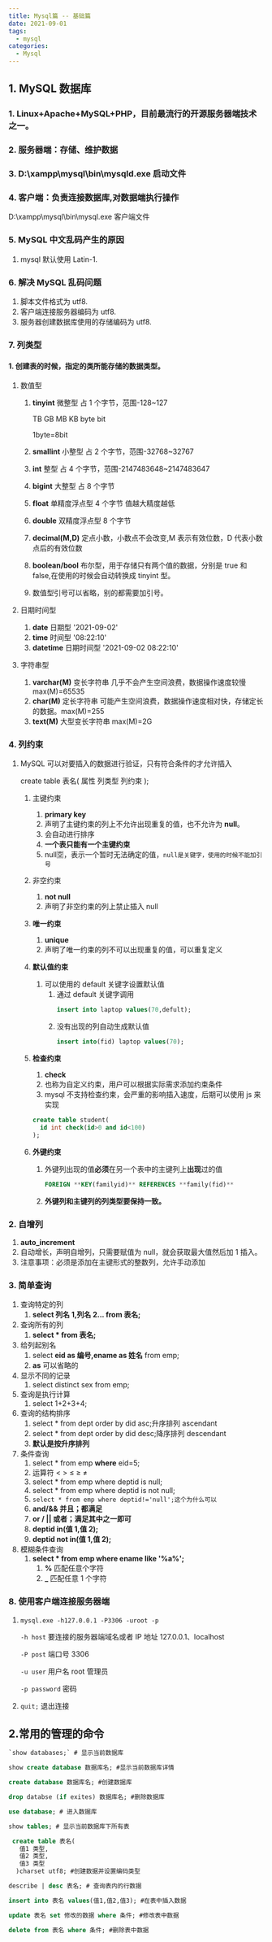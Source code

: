 ```yaml
---
title: Mysql篇 -- 基础篇
date: 2021-09-01
tags:
  - mysql
categories:
  - Mysql
---
```


## 1. MySQL 数据库

### 1. Linux+Apache+MySQL+PHP，目前最流行的开源服务器端技术之一。

### 2. 服务器端：存储、维护数据

### 3. D:\xampp\mysql\bin\mysqld.exe 启动文件

### 4. 客户端：负责连接数据库,对数据端执行操作

D:\xampp\mysql\bin\mysql.exe 客户端文件

### 5. MySQL 中文乱码产生的原因

1.  mysql 默认使用 Latin-1.

### 6. 解决 MySQL 乱码问题

1.  脚本文件格式为 utf8.
2.  客户端连接服务器编码为 utf8.
3.  服务器创建数据库使用的存储编码为 utf8.

### 7. 列类型

#### 1. 创建表的时候，指定的类所能存储的数据类型。

1. 数值型

   1. **tinyint** 微整型 占 1 个字节，范围-128~127

      TB GB MB KB byte bit

      1byte=8bit

   2. **smallint** 小整型 占 2 个字节，范围-32768~32767
   3. **int** 整型 占 4 个字节，范围-2147483648~2147483647
   4. **bigint** 大整型 占 8 个字节
   5. **float** 单精度浮点型 4 个字节 值越大精度越低
   6. **double** 双精度浮点型 8 个字节
   7. **decimal(M,D)** 定点小数，小数点不会改变,M 表示有效位数，D 代表小数点后的有效位数
   8. **boolean/bool** 布尔型，用于存储只有两个值的数据，分别是 true 和 false,在使用的时候会自动转换成 tinyint 型。
   9. 数值型引号可以省略，别的都需要加引号。

2. 日期时间型
   1. **date** 日期型 '2021-09-02'
   2. **time** 时间型 '08:22:10'
   3. **datetime** 日期时间型 '2021-09-02 08:22:10'
3. 字符串型
   1. **varchar(M)** 变长字符串 几乎不会产生空间浪费，数据操作速度较慢 max(M)=65535
   2. **char(M)** 定长字符串 可能产生空间浪费，数据操作速度相对快，存储定长的数据。max(M)=255
   3. **text(M)** 大型变长字符串 max(M)=2G

### 4. **列约束**

1. MySQL 可以对要插入的数据进行验证，只有符合条件的才允许插入

   create table 表名(
   属性 列类型 列约束
   );

   1. 主键约束
      1. **primary key**
      2. 声明了主键约束的列上不允许出现重复的值，也不允许为 **null**。
      3. 会自动进行排序
      4. **一个表只能有一个主键约束**
      5. null🈳，表示一个暂时无法确定的值，`null是关键字，使用的时候不能加引号`
   2. 非空约束

      1. **not null**
      2. 声明了非空约束的列上禁止插入 null

   3. **唯一约束**
      1. **unique**
      2. 声明了唯一约束的列不可以出现重复的值，可以重复定义
   4. **默认值约束**
      1. 可以使用的 default 关键字设置默认值
         1. 通过 default 关键字调用
            ```sql
            insert into laptop values(70,defult);
            ```
         2. 没有出现的列自动生成默认值
            ```sql
            insert into(fid) laptop values(70);
            ```
   5. **检查约束**
      1. **check**
      2. 也称为自定义约束，用户可以根据实际需求添加约束条件
      3. mysql 不支持检查约束，会严重的影响插入速度，后期可以使用 js 来实现
      ```sql
      create table student(
      	id int check(id>0 and id<100)
      );
      ```
   6. **外键约束**
      1. 外键列出现的值**必须**在另一个表中的主键列上**出现**过的值
         ```sql
         FOREIGN **KEY(familyid)** REFERENCES **family(fid)**
         ```
      2. **外键列和主键列的列类型要保持一致。**

### 2. **自增列**

1. **auto_increment**
2. 自动增长，声明自增列，只需要赋值为 null，就会获取最大值然后加 1 插入。
3. 注意事项：必须是添加在主键形式的整数列，允许手动添加

### 3. 简单查询

1.  查询特定的列
    1. **select 列名 1,列名 2... from 表名;**
2.  查询所有的列
    1. **select \* from 表名;**
3.  给列起别名
    1. select **eid as 编号,ename as 姓名** from emp;
    2. **as** 可以省略的
4.  显示不同的记录
    1. select distinct sex from emp;
5.  查询是执行计算
    1. select 1+2+3+4;
6.  查询的结构排序
    1. select \* from dept order by did asc;升序排列 ascendant
    2. select \* from dept order by did desc;降序排列 descendant
    3. **默认是按升序排列**
7.  条件查询
    1. select \* from emp **where** eid=5;
    2. 运算符 < > ≤ ≥ ≠
    3. select \* from emp where deptid is null;
    4. select \* from emp where deptid is not null;
    5. `select * from emp where deptid!='null';这个为什么可以`
    6. **and/&& 并且；都满足**
    7. **or / || 或者；满足其中之一即可**
    8. **deptid in(值 1,值 2);**
    9. **deptid not in(值 1,值 2);**
8.  模糊条件查询
    1. **select \* from emp where ename like '%a%';**
       1. **%** 匹配任意个字符
       2. **\_** 匹配任意 1 个字符

### 8. 使用客户端连接服务器端

1.  `mysql.exe -h127.0.0.1 -P3306 -uroot -p`

    `-h host` 要连接的服务器端域名或者 IP 地址 127.0.0.1、localhost

    `-P post` 端口号 3306

    `-u user` 用户名 root 管理员

    `-p password` 密码

2.  `quit;` 退出连接

## 2.常用的管理的命令

```sql
`show databases;` # 显示当前数据库

show create database 数据库名; #显示当前数据库详情

create database 数据库名; #创建数据库

drop databse (if exites) 数据库名; #删除数据库

use database; # 进入数据库

show tables; # 显示当前数据库下所有表

 create table 表名(
   值1 类型,
   值2 类型,
   值3 类型
  )charset utf8; #创建数据并设置编码类型

describe | desc 表名; # 查询表内的行数据

insert into 表名 values(值1,值2,值3); #在表中插入数据

update 表名 set 修改的数据 where 条件; #修改表中数据

delete from 表名 where 条件; #删除表中数据
```
